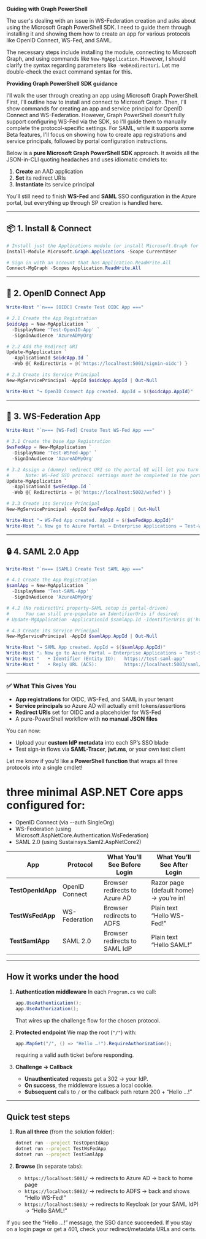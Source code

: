 **Guiding with Graph PowerShell**

The user's dealing with an issue in WS-Federation creation and asks about using the Microsoft Graph PowerShell SDK. I need to guide them through installing it and showing them how to create an app for various protocols like OpenID Connect, WS-Fed, and SAML.

The necessary steps include installing the module, connecting to Microsoft Graph, and using commands like `New-MgApplication`. However, I should clarify the syntax regarding parameters like `-WebRedirectUri`. Let me double-check the exact command syntax for this.

**Providing Graph PowerShell SDK guidance**

I’ll walk the user through creating an app using Microsoft Graph PowerShell. First, I'll outline how to install and connect to Microsoft Graph. Then, I'll show commands for creating an app and service principal for OpenID Connect and WS-Federation. However, Graph PowerShell doesn’t fully support configuring WS-Fed via the SDK, so I'll guide them to manually complete the protocol-specific settings. For SAML, while it supports some Beta features, I'll focus on showing how to create app registrations and service principals, followed by portal configuration instructions.



Below is a **pure Microsoft Graph PowerShell SDK** approach. It avoids all the JSON-in-CLI quoting headaches and uses idiomatic cmdlets to:

1. **Create** an AAD application
2. **Set** its redirect URIs
3. **Instantiate** its service principal

You’ll still need to finish **WS-Fed** and **SAML** SSO configuration in the Azure portal, but everything up through SP creation is handled here.

---

## 📦 1. Install & Connect

```powershell
# Install just the Applications module (or install Microsoft.Graph for everything)
Install-Module Microsoft.Graph.Applications -Scope CurrentUser

# Sign in with an account that has Application.ReadWrite.All
Connect-MgGraph -Scopes Application.ReadWrite.All
```

---

## 🔑 2. OpenID Connect App

```powershell
Write-Host "`n=== [OIDC] Create Test OIDC App ==="

# 2.1 Create the App Registration
$oidcApp = New-MgApplication `
  -DisplayName 'Test-OpenID-App' `
  -SignInAudience 'AzureADMyOrg'

# 2.2 Add the Redirect URI
Update-MgApplication `
  -ApplicationId $oidcApp.Id `
  -Web @{ RedirectUris = @('https://localhost:5001/signin-oidc') }

# 2.3 Create its Service Principal
New-MgServicePrincipal -AppId $oidcApp.AppId | Out-Null

Write-Host "→ OpenID Connect App created. AppId = $($oidcApp.AppId)"
```

---

## 🔗 3. WS-Federation App

```powershell
Write-Host "`n=== [WS-Fed] Create Test WS-Fed App ==="

# 3.1 Create the base App Registration
$wsFedApp = New-MgApplication `
  -DisplayName 'Test-WSFed-App' `
  -SignInAudience 'AzureADMyOrg'

# 3.2 Assign a (dummy) redirect URI so the portal UI will let you turn on WS-Fed
#      Note: WS-Fed SSO protocol settings must be completed in the portal.
Update-MgApplication `
  -ApplicationId $wsFedApp.Id `
  -Web @{ RedirectUris = @('https://localhost:5002/wsfed') }

# 3.3 Create its Service Principal
New-MgServicePrincipal -AppId $wsFedApp.AppId | Out-Null

Write-Host "→ WS-Fed App created. AppId = $($wsFedApp.AppId)"
Write-Host "⚠️ Now go to Azure Portal → Enterprise Applications → Test-WSFed-App → Single sign-on → WS-Federation to finish configuration."
```

---

## 🔒 4. SAML 2.0 App

```powershell
Write-Host "`n=== [SAML] Create Test SAML App ==="

# 4.1 Create the App Registration
$samlApp = New-MgApplication `
  -DisplayName 'Test-SAML-App' `
  -SignInAudience 'AzureADMyOrg'

# 4.2 (No redirectUri property—SAML setup is portal-driven)
#      You can still pre-populate an IdentifierUris if desired:
# Update-MgApplication -ApplicationId $samlApp.Id -IdentifierUris @('https://test-saml-app')

# 4.3 Create its Service Principal
New-MgServicePrincipal -AppId $samlApp.AppId | Out-Null

Write-Host "→ SAML App created. AppId = $($samlApp.AppId)"
Write-Host "⚠️ Now go to Azure Portal → Enterprise Applications → Test-SAML-App → Single sign-on → SAML to configure:"
Write-Host "   • Identifier (Entity ID):   https://test-saml-app"
Write-Host "   • Reply URL (ACS):          https://localhost:5003/saml/acs"
```

---

### ✅ What This Gives You

* **App registrations** for OIDC, WS-Fed, and SAML in your tenant
* **Service principals** so Azure AD will actually emit tokens/assertions
* **Redirect URIs** set for OIDC and a placeholder for WS-Fed
* A pure-PowerShell workflow with **no manual JSON files**

You can now:

* Upload your **custom IdP metadata** into each SP’s SSO blade
* Test sign-in flows via **SAML-Tracer**, **jwt.ms**, or your own test client

Let me know if you’d like a **PowerShell function** that wraps all three protocols into a single cmdlet!


# three minimal ASP.NET Core apps configured for:

- OpenID Connect (via --auth SingleOrg)
- WS-Federation (using Microsoft.AspNetCore.Authentication.WsFederation)
- SAML 2.0 (using Sustainsys.Saml2.AspNetCore2)



| App               | Protocol       | What You’ll See Before Login  | What You’ll See After Login            |
| ----------------- | -------------- | ----------------------------- | -------------------------------------- |
| **TestOpenIdApp** | OpenID Connect | Browser redirects to Azure AD | Razor page (default home) → you’re in! |
| **TestWsFedApp**  | WS-Federation  | Browser redirects to ADFS     | Plain text “Hello WS-Fed!”             |
| **TestSamlApp**   | SAML 2.0       | Browser redirects to SAML IdP | Plain text “Hello SAML!”               |

---

## How it works under the hood

1. **Authentication middleware**
   In each `Program.cs` we call:

   ```csharp
   app.UseAuthentication();
   app.UseAuthorization();
   ```

   That wires up the challenge flow for the chosen protocol.

2. **Protected endpoint**
   We map the root (`"/"`) with:

   ```csharp
   app.MapGet("/", () => "Hello …!").RequireAuthorization();
   ```

   requiring a valid auth ticket before responding.

3. **Challenge → Callback**

   * **Unauthenticated** requests get a 302 → your IdP.
   * **On success**, the middleware issues a local cookie.
   * **Subsequent** calls to `/` or the callback path return 200 + “Hello …!”

---

## Quick test steps

1. **Run all three** (from the solution folder):

   ```bash
   dotnet run --project TestOpenIdApp
   dotnet run --project TestWsFedApp
   dotnet run --project TestSamlApp
   ```
2. **Browse** (in separate tabs):

   * `https://localhost:5001/` → redirects to Azure AD → back to home page
   * `https://localhost:5002/` → redirects to ADFS → back and shows “Hello WS-Fed!”
   * `https://localhost:5003/` → redirects to Keycloak (or your SAML IdP) → “Hello SAML!”

If you see the “Hello …!” message, the SSO dance succeeded. If you stay on a login page or get a 401, check your redirect/metadata URLs and certs.

